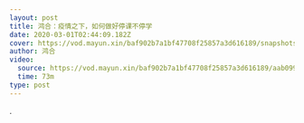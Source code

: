 ```yaml
---
layout: post
title: 鸿合：疫情之下，如何做好停课不停学
date: 2020-03-01T02:44:09.182Z
cover: https://vod.mayun.xin/baf902b7a1bf47708f25857a3d616189/snapshots/54725e1a4793430c957eb206116521ee-00005.jpg
author: 鸿合
video:
  source: https://vod.mayun.xin/baf902b7a1bf47708f25857a3d616189/aab09970609a459f864dfdf9dfeb731b-99cc50efdcf3106dc127b9551976ecca-sd.mp4
  time: 73m
type: post
---
```

.